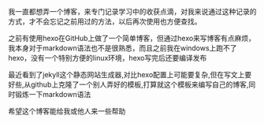 我一直都想弄一个博客，来专门记录学习中的收获点滴，对我来说通过这种记录的方式，才不会忘记之前用过的方法，以后再次使用也方便查找。

之前有使用hexo在GitHub上做了一个简单博客，但通过hexo来写博客有点麻烦，我本身对于markdown语法也不是很熟悉，而且之前我在windows上跑不了hexo，没有一个特别方便的linux环境，hexo写完后还要编译发布

最近看到了jekyll这个静态网站生成器,对比hexo配置上可能要复杂,但在写文上要好些,从github上克隆了一个别人弄好的模板,打算就这个模板来编写自己的博客,同时锻炼一下markdown语法

希望这个博客能给我或他人来一些帮助